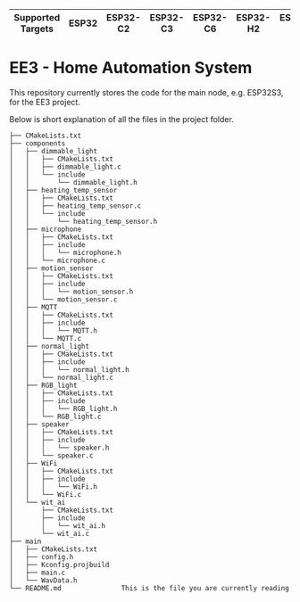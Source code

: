 | Supported Targets | ESP32 | ESP32-C2 | ESP32-C3 | ESP32-C6 | ESP32-H2 | ESP32-S2 | ESP32-S3 |
| ----------------- | ----- | -------- | -------- | -------- | -------- | -------- | -------- |

# EE3 - Home Automation System
This repository currently stores the code for the main node, e.g. ESP32S3, for the EE3 project.

Below is short explanation of all the files in the project folder.

```
├── CMakeLists.txt
├── components
│   ├── dimmable_light
│   │   ├── CMakeLists.txt
│   │   ├── dimmable_light.c
│   │   └── include
│   │       └── dimmable_light.h
│   ├── heating_temp_sensor
│   │   ├── CMakeLists.txt
│   │   ├── heating_temp_sensor.c
│   │   └── include
│   │       └── heating_temp_sensor.h
│   ├── microphone
│   │   ├── CMakeLists.txt
│   │   ├── include
│   │   │   └── microphone.h
│   │   └── microphone.c
│   ├── motion_sensor
│   │   ├── CMakeLists.txt
│   │   ├── include
│   │   │   └── motion_sensor.h
│   │   └── motion_sensor.c
│   ├── MQTT
│   │   ├── CMakeLists.txt
│   │   ├── include
│   │   │   └── MQTT.h
│   │   └── MQTT.c
│   ├── normal_light
│   │   ├── CMakeLists.txt
│   │   ├── include
│   │   │   └── normal_light.h
│   │   └── normal_light.c
│   ├── RGB_light
│   │   ├── CMakeLists.txt
│   │   ├── include
│   │   │   └── RGB_light.h
│   │   └── RGB_light.c
│   ├── speaker
│   │   ├── CMakeLists.txt
│   │   ├── include
│   │   │   └── speaker.h
│   │   └── speaker.c
│   ├── WiFi
│   │   ├── CMakeLists.txt
│   │   ├── include
│   │   │   └── WiFi.h
│   │   └── WiFi.c
│   └── wit_ai
│       ├── CMakeLists.txt
│       ├── include
│       │   └── wit_ai.h
│       └── wit_ai.c
├── main
│   ├── CMakeLists.txt
│   ├── config.h
│   ├── Kconfig.projbuild
│   ├── main.c
│   └── WavData.h
└── README.md               This is the file you are currently reading
```
